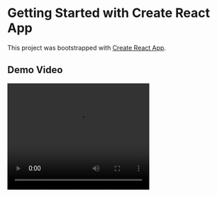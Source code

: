 # Getting Started with Create React App

This project was bootstrapped with [Create React App](https://github.com/facebook/create-react-app).

## Demo Video

<video width="320" height="240" controls>
  <source src="videos/demo-calc.mp4" type="video/mp4">
</video>
